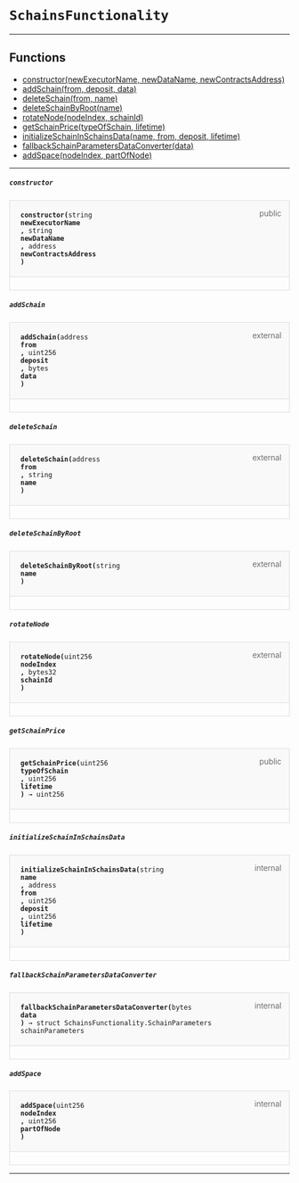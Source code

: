 # `SchainsFunctionality`



--- 


## Functions

- [constructor(newExecutorName, newDataName, newContractsAddress)](#constructor)
- [addSchain(from, deposit, data)](#addSchain)
- [deleteSchain(from, name)](#deleteSchain)
- [deleteSchainByRoot(name)](#deleteSchainByRoot)
- [rotateNode(nodeIndex, schainId)](#rotateNode)
- [getSchainPrice(typeOfSchain, lifetime)](#getSchainPrice)
- [initializeSchainInSchainsData(name, from, deposit, lifetime)](#initializeSchainInSchainsData)
- [fallbackSchainParametersDataConverter(data)](#fallbackSchainParametersDataConverter)
- [addSpace(nodeIndex, partOfNode)](#addSpace)

--- 




##### `constructor`

<div class="funcnameconstructor contract-function">
<h4 id="constructor">
<code>constructor(<span class="var-type">string</span>
newExecutorName
, <span class="var-type">string</span>
newDataName
, <span class="var-type">address</span>
newContractsAddress
)<span class="var-type"></span></code>
<span class="item">public</span>
</h4>
<div class="description">


</div>
</div>

##### `addSchain`

<div class="funcnameaddSchain contract-function">
<h4 id="addSchain">
<code>addSchain(<span class="var-type">address</span>
from
, <span class="var-type">uint256</span>
deposit
, <span class="var-type">bytes</span>
data
)<span class="var-type"></span></code>
<span class="item">external</span>
</h4>
<div class="description">


</div>
</div>

##### `deleteSchain`

<div class="funcnamedeleteSchain contract-function">
<h4 id="deleteSchain">
<code>deleteSchain(<span class="var-type">address</span>
from
, <span class="var-type">string</span>
name
)<span class="var-type"></span></code>
<span class="item">external</span>
</h4>
<div class="description">


</div>
</div>

##### `deleteSchainByRoot`

<div class="funcnamedeleteSchainByRoot contract-function">
<h4 id="deleteSchainByRoot">
<code>deleteSchainByRoot(<span class="var-type">string</span>
name
)<span class="var-type"></span></code>
<span class="item">external</span>
</h4>
<div class="description">


</div>
</div>

##### `rotateNode`

<div class="funcnamerotateNode contract-function">
<h4 id="rotateNode">
<code>rotateNode(<span class="var-type">uint256</span>
nodeIndex
, <span class="var-type">bytes32</span>
schainId
)<span class="var-type"></span></code>
<span class="item">external</span>
</h4>
<div class="description">


</div>
</div>

##### `getSchainPrice`

<div class="funcnamegetSchainPrice contract-function">
<h4 id="getSchainPrice">
<code>getSchainPrice(<span class="var-type">uint256</span>
typeOfSchain
, <span class="var-type">uint256</span>
lifetime
)<span class="var-type"> → uint256</span></code>
<span class="item">public</span>
</h4>
<div class="description">


</div>
</div>

##### `initializeSchainInSchainsData`

<div class="funcnameinitializeSchainInSchainsData contract-function">
<h4 id="initializeSchainInSchainsData">
<code>initializeSchainInSchainsData(<span class="var-type">string</span>
name
, <span class="var-type">address</span>
from
, <span class="var-type">uint256</span>
deposit
, <span class="var-type">uint256</span>
lifetime
)<span class="var-type"></span></code>
<span class="item">internal</span>
</h4>
<div class="description">


</div>
</div>

##### `fallbackSchainParametersDataConverter`

<div class="funcnamefallbackSchainParametersDataConverter contract-function">
<h4 id="fallbackSchainParametersDataConverter">
<code>fallbackSchainParametersDataConverter(<span class="var-type">bytes</span>
data
)<span class="var-type"> → struct SchainsFunctionality.SchainParameters schainParameters</span></code>
<span class="item">internal</span>
</h4>
<div class="description">


</div>
</div>

##### `addSpace`

<div class="funcnameaddSpace contract-function">
<h4 id="addSpace">
<code>addSpace(<span class="var-type">uint256</span>
nodeIndex
, <span class="var-type">uint256</span>
partOfNode
)<span class="var-type"></span></code>
<span class="item">internal</span>
</h4>
<div class="description">


</div>
</div>

--- 


<style>
    .contract-function {
        border-radius: var(--border-radius);
        border: solid 1px #ddd;
        max-width: 90vw;
        padding: 0;
        margin-top: 1em;
        margin-bottom: 1em;
        word-wrap: break-word;
    }

    .contract-function h4 {
        display: -webkit-box;
        display: -ms-flexbox;
        display: flex;
        -webkit-box-orient: horizontal;
        -webkit-box-direction: normal;
        -ms-flex-direction: row;
        flex-direction: row;
        -webkit-box-pack: justify;
        -ms-flex-pack: justify;
        justify-content: space-between;
        -ms-flex-line-pack: start;
        align-content: flex-start;
        padding: 0;
        margin: 1em;
        margin-bottom: 2em;
        position: relative;
        font-size: inherit;
    }

    .contract-function h4::before {
        content: "";
        display: block;
        position: absolute;
        height: 100%;
        width: 100%;
        -webkit-box-sizing: content-box;
        box-sizing: content-box;
        padding: 1em;
        margin: -1em;
        z-index: -10;
        background-color: #f9f9fa;
        border-bottom: solid 1px #ddd;
    }
    .anchor {
        display: inline-block;
        height: 1em;
        margin-left: -25px;
        opacity: 0;
        position: absolute;
        transition: opacity var(--transition-speed-sm) var(--transition-timing);
    }

    .contract-function h4 code {
        color: inherit;
        background-color: transparent;
        padding: 5px
    }

    .contract-function h4 .item {
        font-weight: 300;
        opacity: .8;
    }

    .contract-function .description{
        margin-left: 20px;
        padding: 5px
    }

    .contract-function .var-type {
         font-weight: 300;
    }
</style>